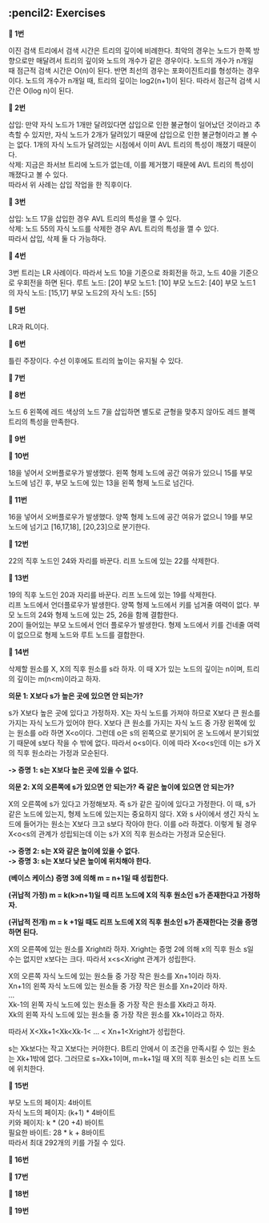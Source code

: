 <h2>:pencil2: Exercises</h2>

**:pushpin: 1번**

이진 검색 트리에서 검색 시간은 트리의 깊이에 비례한다. 최악의 경우는 노드가 한쪽 방향으로만 매달려서 트리의 깊이와 노드의 개수가 같은 경우이다. 노드의 개수가 n개일 때 점근적 검색 시간은 O(n)이 된다. 반면 최선의 경우는 포화이진트리를 형성하는 경우이다. 노드의 개수가 n개일 때, 트리의 깊이는 log2(n+1)이 된다. 따라서 점근적 검색 시간은 O(log n)이 된다.

**:pushpin: 2번**

삽입: 만약 자식 노드가 1개만 달려있다면 삽입으로 인한 불균형이 일어났던 것이라고 추측할 수 있지만, 자식 노드가 2개가 달려있기 때문에 삽입으로 인한 불균형이라고 볼 수는 없다. 1개의 자식 노드가 달려있는 시점에서 이미 AVL 트리의 특성이 깨졌기 때문이다.<br>
삭제: 지금은 좌서브 트리에 노드가 없는데, 이를 제거했기 때문에 AVL 트리의 특성이 깨졌다고 볼 수 있다.<br>
따라서 위 사례는 삽입 작업을 한 직후이다.<br>

**:pushpin: 3번**

삽입: 노드 17을 삽입한 경우 AVL 트리의 특성을 깰 수 있다.<br>
삭제: 노드 55의 자식 노드를 삭제한 경우 AVL 트리의 특성을 깰 수 있다.<br>
따라서 삽입, 삭제 둘 다 가능하다.<br>

**:pushpin: 4번**

3번 트리는 LR 사례이다. 따라서 노드 10을 기준으로 좌회전을 하고, 노드 40을 기준으로 우회전을 하면 된다.
루트 노드: [20]
부모 노드1: [10] 
부모 노드2: [40]
부모 노드1의 자식 노드: [15,17]
부모 노드2의 자식 노드: [55]

**:pushpin: 5번**

LR과 RL이다.

**:pushpin: 6번**

틀린 주장이다. 수선 이후에도 트리의 높이는 유지될 수 있다.

**:pushpin: 7번**

**:pushpin: 8번**

노드 6 왼쪽에 레드 색상의 노드 7을 삽입하면 별도로 균형을 맞추지 않아도 레드 블랙 트리의 특성을 만족한다.

**:pushpin: 9번**

**:pushpin: 10번**

18을 넣어서 오버플로우가 발생했다. 왼쪽 형제 노드에 공간 여유가 있으니 15를 부모 노드에 넘긴 후, 부모 노드에 있는 13을 왼쪽 형제 노드로 넘긴다.

**:pushpin: 11번**

16을 넣어서 오버플로우가 발생했다. 양쪽 형제 노드에 공간 여유가 없으니 19를 부모 노드에 넘기고 [16,17,18], [20,23]으로 분기한다.

**:pushpin: 12번**

22의 직후 노드인 24와 자리를 바꾼다. 리프 노드에 있는 22를 삭제한다.

**:pushpin: 13번**

19의 직후 노드인 20과 자리를 바꾼다. 리프 노드에 있는 19를 삭제한다. <br>
리프 노드에서 언더플로우가 발생한다. 양쪽 형제 노드에서 키를 넘겨줄 여력이 없다. 부모 노드의 24와 형제 노드에 있는 25, 26을 함께 결합한다.<br>
20이 들어있는 부모 노드에서 언더 플로우가 발생한다. 형제 노드에서 키를 건네줄 여력이 없으므로 형제 노드와 루트 노드를 결합한다.<br>

**:pushpin: 14번**

삭제할 원소를 X, X의 직후 원소를 s라 하자. 이 때 X가 있는 노드의 깊이는 n이며, 트리의 깊이는 m(n<m)이라고 하자.<br>

**의문 1: X보다 s가 높은 곳에 있으면 안 되는가?**

s가 X보다 높은 곳에 있다고 가정하자. X는 자식 노드를 가져야 하므로 X보다 큰 원소를 가지는 자식 노드가 있어야 한다. X보다 큰 원소를 가지는 자식 노드 중 가장 왼쪽에 있는 원소를 o라 하면 X<o이다. 그런데 o은 s의 왼쪽으로 분기되어 온 노드에서 분기되었기 때문에 s보다 작을 수 밖에 없다. 따라서 o<s이다. 이에 따라 X<o<s인데 이는 s가 X의 직후 원소라는 가정과 모순된다.<br>

**-> 증명 1: s는 X보다 높은 곳에 있을 수 없다.**

**의문 2: X의 오른쪽에 s가 있으면 안 되는가? 즉 같은 높이에 있으면 안 되는가?**

X의 오른쪽에 s가 있다고 가정해보자. 즉 s가 같은 깊이에 있다고 가정한다. 이 때, s가 같은 노드에 있는지, 형제 노드에 있는지는 중요하지 않다. X와 s 사이에서 생긴 자식 노드에 들어가는 원소는 X보다 크고 s보다 작아야 한다. 이를 o라 하겠다. 이렇게 될 경우 X<o<s의 관계가 성립되는데 이는 s가 X의 직후 원소라는 가정과 모순된다.

**-> 증명 2: s는 X와 같은 높이에 있을 수 없다.**<br>
**-> 증명 3: s는 X보다 낮은 높이에 위치해야 한다.**<br>

**(베이스 케이스) 증명 3에 의해 m = n+1일 때 성립한다.**<br>

**(귀납적 가정) m = k(k>n+1)일 때 리프 노드에 X의 직후 원소인 s가 존재한다고 가정하자.**<br>

**(귀납적 전개) m = k +1일 때도 리프 노드에 X의 직후 원소인 s가 존재한다는 것을 증명하면 된다.**<br>

X의 오른쪽에 있는 원소를 Xright라 하자. Xright는 증명 2에 의해 x의 직후 원소 s일 수는 없지만 x보다는 크다. 따라서 x<s<Xright 관계가 성립한다.<br>

X의 오른쪽 자식 노드에 있는 원소들 중 가장 작은 원소를 Xn+1이라 하자.<br>
Xn+1의 왼쪽 자식 노드에 있는 원소들 중 가장 작은 원소를 Xn+2이라 하자.<br>
...<br>
Xk-1의 왼쪽 자식 노드에 있는 원소들 중 가장 작은 원소를 Xk라고 하자.<br>
Xk의 왼쪽 자식 노드에 있는 원소들 중 가장 작은 원소를 Xk+1이라고 하자.<br>

따라서 X<Xk+1<Xk<Xk-1< ... < Xn+1<Xright가 성립한다.<br>

s는 Xk보다는 작고 X보다는 커야한다. B트리 안에서 이 조건을 만족시킬 수 있는 원소는 Xk+1밖에 없다. 그러므로 s=Xk+1이며, m=k+1일 때 X의 직후 원소인 s는 리프 노드에 위치한다.

**:pushpin: 15번**

부모 노드의 페이지: 4바이트<br>
자식 노드의 페이지: (k+1) * 4바이트<br>
키와 페이지: k * (20 +4) 바이트<br>
필요한 바이트: 28 * k + 8바이트<br>
따라서 최대 292개의 키를 가질 수 있다.

**:pushpin: 16번**

**:pushpin: 17번**

**:pushpin: 18번**

**:pushpin: 19번**
